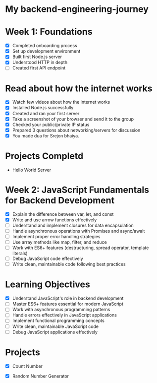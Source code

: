 # My backend-engineering-journey
# Week 1: Foundations
- [x] Completed onboarding process  
- [x] Set up development environment  
- [x] Built first Node.js server  
- [x] Understood HTTP in depth  
- [ ] Created first API endpoint

#  Read about how the internet works
- [x] Watch few videos about how the internet works
- [x] Installed Node.js successfully
- [x] Created and ran your first server
- [x] Take a screenshot of your browser and send it to the group
- [x] Checked your public/private IP status
- [x] Prepared 3 questions about networking/servers for discussion
- [x] You made dua for Srejon bhaiya.

# Projects Completd
- Hello World Server

# Week 2: JavaScript Fundamentals for Backend Development

- [x] Explain the difference between var, let, and const
- [x] Write and use arrow functions effectively
- [ ] Understand and implement closures for data encapsulation
- [ ] Handle asynchronous operations with Promises and async/await
- [ ] Implement proper error handling strategies
- [ ] Use array methods like map, filter, and reduce
- [ ] Work with ES6+ features (destructuring, spread operator, template literals)
- [ ] Debug JavaScript code effectively
- [ ] Write clean, maintainable code following best practices

# Learning Objectives
- [x] Understand JavaScript's role in backend development
- [ ] Master ES6+ features essential for modern JavaScript
- [ ] Work with asynchronous programming patterns
- [ ] Handle errors effectively in JavaScript applications
- [ ] Implement functional programming concepts
- [ ] Write clean, maintainable JavaScript code
- [ ] Debug JavaScript applications effectively

# Projects
- [x] Count Number
- [x] Random Number Generator

